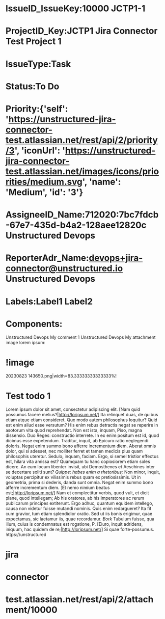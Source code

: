 # IssueID_IssueKey:10000     JCTP1-1
# ProjectID_Key:JCTP1     Jira Connector Test Project 1
# IssueType:Task
# Status:To Do
# Priority:{'self': 'https://unstructured-jira-connector-test.atlassian.net/rest/api/2/priority/3', 'iconUrl': 'https://unstructured-jira-connector-test.atlassian.net/images/icons/priorities/medium.svg', 'name': 'Medium', 'id': '3'}
# AssigneeID_Name:712020:7bc7fdcb-67e7-435d-b4a2-128aee12820c     Unstructured Devops
# ReporterAdr_Name:devops+jira-connector@unstructured.io     Unstructured Devops
# Labels:Label1     Label2
# Components:
Unstructured Devops     My comment 1 Unstructured Devops     My attachment image lorem ipsum:
# !image
20230823
143650.png|width=83.33333333333333%!
# Test todo 1
Lorem ipsum dolor sit amet, consectetur adipiscing elit. [Nam quid possumus facere melius?|http://loripsum.net/] Ita relinquet duas, de quibus etiam atque etiam consideret. Quo modo autem philosophus loquitur? Quid est enim aliud esse versutum? His enim rebus detractis negat se reperire in asotorum vita quod reprehendat. Non est ista, inquam, Piso, magna dissensio. Duo Reges: constructio interrete. In eo enim positum est id, quod dicimus esse expetendum. Traditur, inquit, ab Epicuro ratio neglegendi doloris. Negat enim summo bono afferre incrementum diem. Aberat omnis dolor, qui si adesset, nec molliter ferret et tamen medicis plus quam philosophis uteretur.
Sedulo, inquam, faciam. Ergo, si semel tristior effectus est, hilara vita amissa est? Quamquam tu hanc copiosiorem etiam soles dicere. An eum locum libenter invisit, ubi Demosthenes et Aeschines inter se decertare soliti sunt? _Quippe: habes enim a rhetoribus;_ Non minor, inquit, voluptas percipitur ex vilissimis rebus quam ex pretiosissimis. Ut in geometria, prima si dederis, danda sunt omnia. Negat enim summo bono afferre incrementum diem.
[Et nemo nimium beatus est;|http://loripsum.net/] Nam et complectitur verbis, quod vult, et dicit plane, quod intellegam; Ab his oratores, ab his imperatores ac rerum publicarum principes extiterunt. Ergo adhuc, quantum equidem intellego, causa non videtur fuisse mutandi nominis. Quis enim redargueret? Ita fit cum gravior, tum etiam splendidior oratio. Sed ut iis bonis erigimur, quae expectamus, sic laetamur iis, quae recordamur. _Bork_ Tubulum fuisse, qua illum, cuius is condemnatus est rogatione, P. [Eiuro, inquit adridens, iniquum, hac quidem de re;|http://loripsum.net/] Si quae forte-possumus.
https://unstructured
# jira
# connector
# test.atlassian.net/rest/api/2/attachment/10000